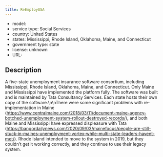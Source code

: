 ```yaml
---
title: ReEmployUSA
---
```


- model: 
- service type: Social Services
- country: United States
- states: Mississippi, Rhode Island, Oklahoma, Maine, and Connecticut
- government type: state
- license: unknown
- URL: 

## Description
A five-state unemployment insurance software consortium, including Mississippi, Rhode Island, Oklahoma, Maine, and Connecticut. Only Maine and Mississippi have implemented the platform fully. The software was built and is maintained by Tata Consultancy Services. Each state hosts their own copy of the software.\n\nThere were some significant problems with re-implementation in Maine (https://www.centralmaine.com/2018/03/11/document-maine-agency-botched-unemployment-system-rollout-destroyed-records/), and both Maine and Mississippi have expressed displeasure with Tata (https://bangordailynews.com/2020/09/03/mainefocus/people-are-still-stuck-in-maines-unemployment-vortex-while-multi-state-leaders-havent-met/). Rhode Island intended to move to the system in 2019, but they couldn't get it working correctly, and they continue to use their legacy system.
